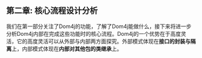 ## 第二章: 核心流程设计分析

我们在第一部分关注了Dom4j的功能，了解了Dom4j能做什么，接下来将进一步分析Dom4j内部在完成这些功能时的核心流程。Dom4j的一个优势在于高度灵活，它的高度灵活可以从外部与内部两方面探究。外部模式体现在**接口的封装与隔离**上，内部模式体现在**内部对其他包的类继承**上。



